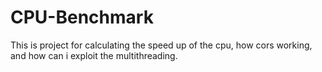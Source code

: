 # CPU-Benchmark
This is project for calculating the speed up of the cpu, how cors working, and how can i exploit the multithreading.
